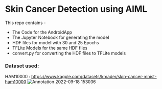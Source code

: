 # Skin Cancer Detection using AIML
This repo contains -
* The Code for the AndroidApp
* The Jupyter Notebook for generating the model
* HDF files for model with 30 and 25 Epochs
* TFLite Models for the same HDF files
* convert.py for converting the HDF files to TFLite models
### Dataset used:
HAM10000 :
https://www.kaggle.com/datasets/kmader/skin-cancer-mnist-ham10000
![Annotation 2022-09-18 153036](https://user-images.githubusercontent.com/73298852/190896618-fef21e6c-0c4a-45aa-b782-721026a4ebbf.jpg)


